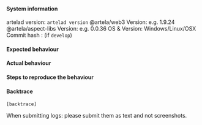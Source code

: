 #### System information

artelad version: `artelad version`
@artela/web3 Version: e.g. 1.9.24
@artela/aspect-libs Version: e.g. 0.0.36 
OS & Version: Windows/Linux/OSX
Commit hash : (if `develop`)

#### Expected behaviour


#### Actual behaviour


#### Steps to reproduce the behaviour


#### Backtrace

````
[backtrace]
````

When submitting logs: please submit them as text and not screenshots.

